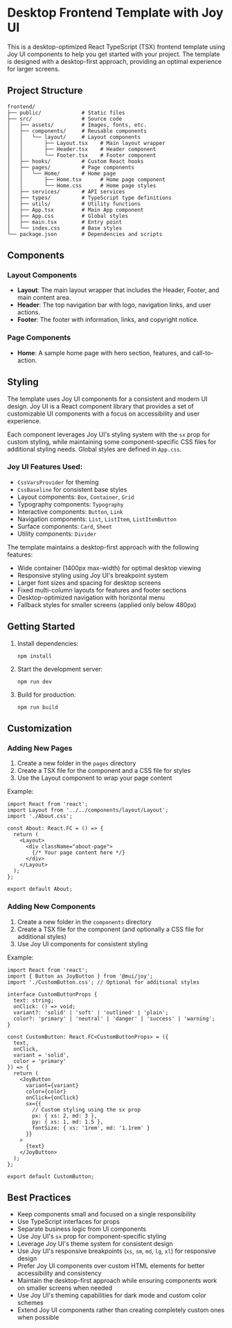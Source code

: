 # Desktop Frontend Template with Joy UI

This is a desktop-optimized React TypeScript (TSX) frontend template using Joy UI components to help you get started with your project. The template is designed with a desktop-first approach, providing an optimal experience for larger screens.

## Project Structure

```
frontend/
├── public/             # Static files
├── src/                # Source code
│   ├── assets/         # Images, fonts, etc.
│   ├── components/     # Reusable components
│   │   └── layout/     # Layout components
│   │       ├── Layout.tsx    # Main layout wrapper
│   │       ├── Header.tsx    # Header component
│   │       └── Footer.tsx    # Footer component
│   ├── hooks/          # Custom React hooks
│   ├── pages/          # Page components
│   │   └── Home/       # Home page
│   │       ├── Home.tsx      # Home page component
│   │       └── Home.css      # Home page styles
│   ├── services/       # API services
│   ├── types/          # TypeScript type definitions
│   ├── utils/          # Utility functions
│   ├── App.tsx         # Main App component
│   ├── App.css         # Global styles
│   ├── main.tsx        # Entry point
│   └── index.css       # Base styles
└── package.json        # Dependencies and scripts
```

## Components

### Layout Components

- **Layout**: The main layout wrapper that includes the Header, Footer, and main content area.
- **Header**: The top navigation bar with logo, navigation links, and user actions.
- **Footer**: The footer with information, links, and copyright notice.

### Page Components

- **Home**: A sample home page with hero section, features, and call-to-action.

## Styling

The template uses Joy UI components for a consistent and modern UI design. Joy UI is a React component library that provides a set of customizable UI components with a focus on accessibility and user experience.

Each component leverages Joy UI's styling system with the `sx` prop for custom styling, while maintaining some component-specific CSS files for additional styling needs. Global styles are defined in `App.css`.

### Joy UI Features Used:
- `CssVarsProvider` for theming
- `CssBaseline` for consistent base styles
- Layout components: `Box`, `Container`, `Grid`
- Typography components: `Typography`
- Interactive components: `Button`, `Link`
- Navigation components: `List`, `ListItem`, `ListItemButton`
- Surface components: `Card`, `Sheet`
- Utility components: `Divider`

The template maintains a desktop-first approach with the following features:
- Wide container (1400px max-width) for optimal desktop viewing
- Responsive styling using Joy UI's breakpoint system
- Larger font sizes and spacing for desktop screens
- Fixed multi-column layouts for features and footer sections
- Desktop-optimized navigation with horizontal menu
- Fallback styles for smaller screens (applied only below 480px)

## Getting Started

1. Install dependencies:
   ```
   npm install
   ```

2. Start the development server:
   ```
   npm run dev
   ```

3. Build for production:
   ```
   npm run build
   ```

## Customization

### Adding New Pages

1. Create a new folder in the `pages` directory
2. Create a TSX file for the component and a CSS file for styles
3. Use the Layout component to wrap your page content

Example:
```tsx
import React from 'react';
import Layout from '../../components/layout/Layout';
import './About.css';

const About: React.FC = () => {
  return (
    <Layout>
      <div className="about-page">
        {/* Your page content here */}
      </div>
    </Layout>
  );
};

export default About;
```

### Adding New Components

1. Create a new folder in the `components` directory
2. Create a TSX file for the component (and optionally a CSS file for additional styles)
3. Use Joy UI components for consistent styling

Example:
```tsx
import React from 'react';
import { Button as JoyButton } from '@mui/joy';
import './CustomButton.css'; // Optional for additional styles

interface CustomButtonProps {
  text: string;
  onClick: () => void;
  variant?: 'solid' | 'soft' | 'outlined' | 'plain';
  color?: 'primary' | 'neutral' | 'danger' | 'success' | 'warning';
}

const CustomButton: React.FC<CustomButtonProps> = ({ 
  text, 
  onClick, 
  variant = 'solid',
  color = 'primary'
}) => {
  return (
    <JoyButton 
      variant={variant}
      color={color}
      onClick={onClick}
      sx={{
        // Custom styling using the sx prop
        px: { xs: 2, md: 3 },
        py: { xs: 1, md: 1.5 },
        fontSize: { xs: '1rem', md: '1.1rem' }
      }}
    >
      {text}
    </JoyButton>
  );
};

export default CustomButton;
```

## Best Practices

- Keep components small and focused on a single responsibility
- Use TypeScript interfaces for props
- Separate business logic from UI components
- Use Joy UI's `sx` prop for component-specific styling
- Leverage Joy UI's theme system for consistent design
- Use Joy UI's responsive breakpoints (`xs`, `sm`, `md`, `lg`, `xl`) for responsive design
- Prefer Joy UI components over custom HTML elements for better accessibility and consistency
- Maintain the desktop-first approach while ensuring components work on smaller screens when needed
- Use Joy UI's theming capabilities for dark mode and custom color schemes
- Extend Joy UI components rather than creating completely custom ones when possible
